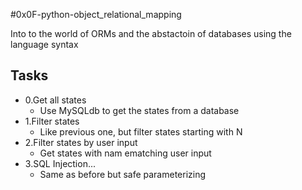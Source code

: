 #0x0F-python-object_relational_mapping

Into to the world of ORMs and the abstactoin of databases using the language
syntax

## Tasks
- 0.Get all states
    - Use MySQLdb to get the states from a database
- 1.Filter states
    - Like previous one, but filter states starting with N
- 2.Filter states by user input
    - Get states with nam ematching user input
- 3.SQL Injection...
    - Same as before but safe parameterizing

